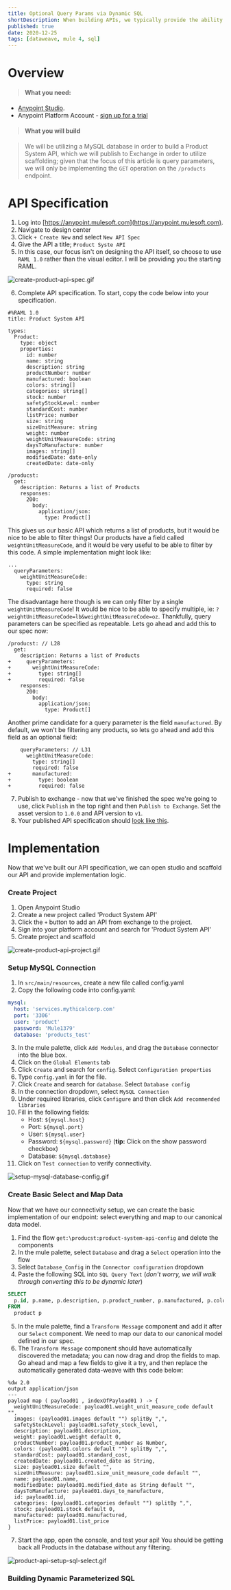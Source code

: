 ```yaml
---
title: Optional Query Params via Dynamic SQL
shortDescription: When building APIs, we typically provide the ability to sort or filter data on GET operations via query parameters. While building basic query parameters in Mulesoft is simple, expanding your API to support optional and repeatable parameters can seem daunting when you're new to the platform. We will be building a simplistic Product System API in order to demo optional and repeatable query params. To accomplish this, we will be building dynamic (parameterized) SQL, and as a bonus wrapping this functionality into a reusable library.
published: true
date: 2020-12-25
tags: [dataweave, mule 4, sql]
---
```


# Overview

> #### What you need:

- [Anypoint Studio](https://www.mulesoft.com/lp/dl/studio).
- Anypoint Platform Account - [sign up for a trial](https://anypoint.mulesoft.com/login/signup?apintent=generic)

> #### What you will build

> We will be utilizing a MySQL database in order to build a Product System API, which we will publish to Exchange in order to utilize scaffolding; given that the focus of this article is query parameters, we will only be implementing the `GET` operation on the `/products` endpoint.

# API Specification

1. Log into [https://anypoint.mulesoft.com](https://anypoint.mulesoft.com).
2. Navigate to design center
3. Click `+ Create New` and select `New API Spec`
4. Give the API a title; `Product Syste API`
5. In this case, our focus isn't on designing the API itself, so choose to use `RAML 1.0` rather than the visual editor. I will be providing you the starting RAML.

![create-product-api-spec.gif](../../images/create-product-api-spec.gif)

6. Complete API specification. To start, copy the code below into your specification.

```RAML
#%RAML 1.0
title: Product System API

types:
  Product:
    type: object
    properties:
      id: number
      name: string
      description: string
      productNumber: number
      manufactured: boolean
      colors: string[]
      categories: string[]
      stock: number
      safetyStockLevel: number
      standardCost: number
      listPrice: number
      size: string
      sizeUnitMeasure: string
      weight: number
      weightUnitMeasureCode: string
      daysToManufacture: number
      images: string[]
      modifiedDate: date-only
      createdDate: date-only

/producst:
  get:
    description: Returns a list of Products
    responses:
      200:
        body:
          application/json:
            type: Product[]
```

This gives us our basic API which returns a list of products, but it would be nice to be able to filter things! Our products have a field called `weightUnitMeasureCode`, and it would be very useful to be able to filter by this code. A simple implementation might look like:

```RAML
...
  queryParameters:
    weightUnitMeasureCode:
      type: string
      required: false
```

The disadvantage here though is we can only filter by a single `weightUnitMeasureCode`! It would be nice to be able to specify multiple, ie: `?weightUnitMeasureCode=lb&weightUnitMeasureCode=oz`. Thankfully, query parameters can be specified as repeatable. Lets go ahead and add this to our spec now:

```RAML {diff}
/producst: // L28
  get:
    description: Returns a list of Products
+     queryParameters:
+       weightUnitMeasureCode:
+         type: string[]
+         required: false
    responses:
      200:
        body:
          application/json:
            type: Product[]
```

Another prime candidate for a query parameter is the field `manufactured`. By default, we won't be filtering any products, so lets go ahead and add this field as an optional field:

```RAML {diff}
    queryParameters: // L31
      weightUnitMeasureCode:
        type: string[]
        required: false
+       manufactured:
+         type: boolean
+         required: false
```

7. Publish to exchange - now that we've finished the spec we're going to use, click `Publish` in the top right and then `Publish to Exchange`. Set the asset version to `1.0.0` and API version to `v1`.
8. Your published API specification should [look like this](https://anypoint.mulesoft.com/exchange/portals/mulesoft-6908/a50f9c0b-44f1-4399-aec5-e75db80327b1/product-system-api/).

# Implementation

Now that we've built our API specification, we can open studio and scaffold our API and provide implementation logic.

### Create Project

1. Open Anypoint Studio
2. Create a new project called 'Product System API'
3. Click the `+` button to add an API from exchange to the project.
4. Sign into your platform account and search for 'Product System API'
5. Create project and scaffold

![create-product-api-project.gif](../../images/create-product-api-project.gif)

### Setup MySQL Connection

1. In `src/main/resources`, create a new file called config.yaml
2. Copy the following code into config.yaml:

```yaml
mysql:
  host: 'services.mythicalcorp.com'
  port: '3306'
  user: 'product'
  password: 'Mule1379'
  database: 'products_test'
```

3. In the mule palette, click `Add Modules`, and drag the `Database` connector into the blue box.
4. Click on the `Global Elements` tab
5. Click `Create` and search for `config`. Select `Configuration properties`
6. Type `config.yaml` in for the file.
7. Click `Create` and search for `database`. Select `Database config`
8. In the connection dropdown, select `MySQL Connection`
9. Under required libraries, click `Configure` and then click `Add recommended libraries`
10. Fill in the following fields:
    - Host: `${mysql.host}`
    - Port: `${mysql.port}`
    - User: `${mysql.user}`
    - Password: `${mysql.password}` (**tip:** Click on the show password checkbox)
    - Database: `${mysql.database}`
11. Click on `Test connection` to verify connectivity.

![setup-mysql-database-config.gif](../../images/setup-mysql-database-config.gif)

### Create Basic Select and Map Data

Now that we have our connectivity setup, we can create the basic implementation of our endpoint: select everything and map to our canonical data model.

1. Find the flow `get:\producst:product-system-api-config` and delete the components
2. In the mule palette, select `Database` and drag a `Select` operation into the flow
3. Select `Database_Config` in the `Connector configuration` dropdown
4. Paste the following SQL into `SQL Query Text` (_don't worry, we will walk through converting this to be dynamic later_)

```sql
SELECT
  p.id, p.name, p.description, p.product_number, p.manufactured, p.colors, p.categories, p.stock, p.safety_stock_level, p.standard_cost, p.list_price, p.size, p.size_unit_measure_code, p.weight, p.weight_unit_measure_code, p.days_to_manufacture, p.images,  p.modified_date, p.created_date
FROM 
  product p
```

5. In the mule palette, find a `Transform Message` component and add it after our `Select` component. We need to map our data to our canonical model defined in our spec.
6. The `Transform Message` component should have automatically discovered the metadata; you can now drag and drop the fields to map. Go ahead and map a few fields to give it a try, and then replace the automatically generated data-weave with this code below:

```data-weave
%dw 2.0
output application/json
---
payload map ( payload01 , indexOfPayload01 ) -> {
  weightUnitMeasureCode: payload01.weight_unit_measure_code default "",
  images: (payload01.images default "") splitBy ",",
  safetyStockLevel: payload01.safety_stock_level,
  description: payload01.description,
  weight: payload01.weight default 0,
  productNumber: payload01.product_number as Number,
  colors: (payload01.colors default "") splitBy ",",
  standardCost: payload01.standard_cost,
  createdDate: payload01.created_date as String,
  size: payload01.size default "",
  sizeUnitMeasure: payload01.size_unit_measure_code default "",
  name: payload01.name,
  modifiedDate: payload01.modified_date as String default "",
  daysToManufacture: payload01.days_to_manufacture,
  id: payload01.id,
  categories: (payload01.categories default "") splitBy ",",
  stock: payload01.stock default 0,
  manufactured: payload01.manufactured,
  listPrice: payload01.list_price
}
```

7. Start the app, open the console, and test your api! You should be getting back all Products in the database without any filtering.

![product-api-setup-sql-select.gif](../../images/product-api-setup-sql-select.gif)

### Building Dynamic Parameterized SQL